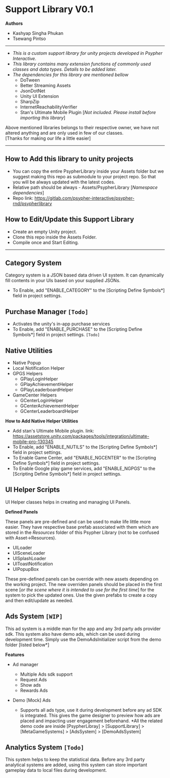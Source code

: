 # Support Library V0.1

**Authors** 
 - Kashyap Singha Phukan
 - Tsewang Pintso

---

- *This is a custom support library for unity projects developed in Psypher Interactive.*
- *This library contains many extension functions of commonly used classes and data types. Details to be added later.*
- *The dependencies for this library are mentioned bellow*
	- DoTween
	- Better Streaming Assets
	- JsonDotNet
	- Unity UI Extension
	- SharpZip 
	- InternetReachabilityVerifier
	- Stan's Ultimate Mobile Plugin [*Not included. Please install before importing this library*]

Above mentioned libraries belongs to their respective owner, we have not altered anything and are only used in few of our classes.  
[Thanks for making our life a little easier]

---
## How to Add this library to unity projects

- You can copy the entire PsypherLibrary inside your Assets folder but we suggest making this repo as submodule to your project repo. So that you will be always updated with the latest codes.
- Relative path should be always - Assets/PsypherLibrary [*Namespace dependencies*]
- Repo link: https://gitlab.com/psypher-interactive/psypher-rnd/psypherlibrary

## How to Edit/Update this Support Library

- Create an empty Unity project.
- Clone this repo inside the Assets Folder.
- Compile once and Start Editing.
---

## Category System

Category system is a JSON based data driven UI system. It can dynamically fill contents in your UIs based on your supplied JSONs.
- To Enable, add "ENABLE_CATEGORY" to the [Scripting Define Symbols*] field in project settings.

## Purchase Manager `[Todo]`

- Activates the unity's in-app purchase services
- To Enable, add "ENABLE_PURCHASE" to the [Scripting Define Symbols*] field in project settings. `[Todo]`

## Native Utilities

- Native Popup
- Local Notification Helper
- GPGS Helpers
    - GPlayLoginHelper
    - GPlayAchievementHelper
    - GPlayLeaderboardHelper
- GameCenter Helpers
    - GCenterLoginHelper
    - GCenterAchievementHelper
    - GCenterLeaderboardHelper

**How to Add Native Helper Utilities**
- Add stan's Ultimate Mobile plugin. link: https://assetstore.unity.com/packages/tools/integration/ultimate-mobile-pro-130345
- To Enable, add "ENABLE_NUTILS" to the [Scripting Define Symbols*] field in project settings.
- To Enable Game Center, add "ENABLE_NGCENTER" to the [Scripting Define Symbols*] field in project settings.
- To Enable Google play game services, add "ENABLE_NGPGS" to the [Scripting Define Symbols*] field in project settings.

## UI Helper Scripts

UI Helper classes helps in creating and managing UI Panels.

**Defined Panels**

These panels are pre-defined and can be used to make life little more easier. They have respective base prefab associated with them which are stored in the *Resources* folder of this Psypher Library (not to be confused with Asset->Resources).

- UILoader
- UISceneLoader
- UISplashLoader
- UIToastNotification
- UIPopupBox

These pre-defined panels can be override with new assets depending on the working project. The new overriden panels should be placed in the first scene [*or the scene where it is intended to use for the first time*] for the system to pick the updated ones. Use the given prefabs to create a copy and then edit/update as needed.

## Ads System `[WIP]`

This ad system is a middle man for the app and any 3rd party ads provider sdk. This system also have demo ads, which can be used during development time. Simply use the DemoAdsInitializer script from the demo folder [listed below*]

**Features**

- Ad manager
    - Multiple Ads sdk support
    - Request Ads
    - Show ads
    - Rewards Ads
    
- Demo [Mock] Ads
    - Supports all ads type, use it during development before any ad SDK is integrated. This gives the game designer to preview how ads are placed and impacting user engagement beforehand. *All the related demo code are inside [PsypherLibray] > [SupportLibrary] > [MetaGameSystems] > [AdsSystem] > [DemoAdsSystem]

## Analytics System `[Todo]`

This system helps to keep the statistical data. Before any 3rd party analytical systems are added, using this system can store important gameplay data to local files during development. 
    

